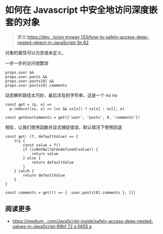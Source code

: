 # 如何在 Javascript 中安全地访问深度嵌套的对象

> 原文:[https://dev . to/on myway 133/how-to-safely-access-deep-nested-object-in-JavaScript-3n 62](https://dev.to/onmyway133/how-to-safely-access-deeply-nested-object-in-javascript-3n62)

对象的属性可以为空或未定义。

一步一步的访问很繁琐

```
props.user &&
props.user.posts &&
props.user.posts[0] &&
props.user.posts[0].comments 
```

动态解析路径太巧妙，最后涉及到字符串，这是一个 no no

```
const get = (p, o) =>
  p.reduce((xs, x) => (xs && xs[x]) ? xs[x] : null, o)

const getUserComments = get(['user', 'posts', 0, 'comments']) 
```

相反，让我们使用函数并显式捕捉错误，默认情况下使用回退

```
const get: (f, defaultValue) => {
    try {
        const value = f()
        if (isNotNullOrUndefined(value)) {
            return value
        } else {
            return defaultValue
        }
    } catch {
        return defaultValue
    }
}

const comments = get(() => { .user.posts[0].comments }, []) 
```

## [](#read-more)阅读更多

*   [https://medium . com/JavaScript-inside/safely-access-deep-nested-values-in-JavaScript-99bf 72 a 0855 a](https://medium.com/javascript-inside/safely-accessing-deeply-nested-values-in-javascript-99bf72a0855a)